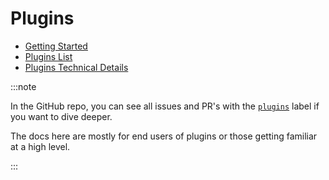 # Plugins

- [Getting Started](/plugins/getting-started.md)
- [Plugins List](/plugins/list.md)
- [Plugins Technical Details](/plugins/details.md)

:::note

In the GitHub repo, you can see all issues and PR's with the
[`plugins`](https://github.com/LAION-AI/Open-Assistant/issues?q=label%3Aplugins)
label if you want to dive deeper.

The docs here are mostly for end users of plugins or those getting familiar at a
high level.

:::
